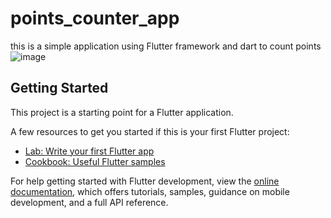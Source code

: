 # points_counter_app

this is a simple application using Flutter framework and dart to count points
![image](https://github.com/user-attachments/assets/9a36f4b9-dfc8-43c0-a8e0-727c73278f49)


## Getting Started

This project is a starting point for a Flutter application.

A few resources to get you started if this is your first Flutter project:

- [Lab: Write your first Flutter app](https://docs.flutter.dev/get-started/codelab)
- [Cookbook: Useful Flutter samples](https://docs.flutter.dev/cookbook)

For help getting started with Flutter development, view the
[online documentation](https://docs.flutter.dev/), which offers tutorials,
samples, guidance on mobile development, and a full API reference.
